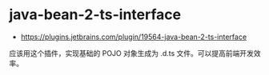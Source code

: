 # java-bean-2-ts-interface

- https://plugins.jetbrains.com/plugin/19564-java-bean-2-ts-interface

应该用这个插件，实现基础的 POJO 对象生成为 .d.ts 文件。可以提高前端开发效率。
